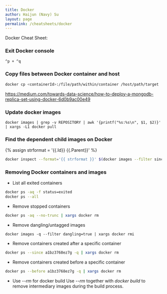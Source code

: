 ```yaml
---
title: Docker
author: Haijun (Navy) Su
layout: page
permalink: /cheatsheets/docker
---
```

Docker Cheat Sheet:
### Exit Docker console
```bash
^p + ^q
```

### Copy files between Docker container and host
```bash
docker cp <containerId>:/file/path/within/container /host/path/target
```

<https://medium.com/towards-data-science/how-to-deploy-a-mongodb-replica-set-using-docker-6d0b9ac00e49>

### Update docker images
```shell
docker images | grep -v REPOSITORY | awk '{printf("%s:%s\n", $1, $2)}' | xargs -L1 docker pull
```

### Find the dependent child images on Docker
{% assign strformat = '{{.Id}} {{.Parent}}' %}
```bash
docker inspect --format='{{ strformat }}' $(docker images --filter since=<image id> -q)
```

### Removing Docker containers and images
* List all exited containers
```bash
docker ps -aq -f status=exited
docker ps --all
```
* Remove stopped containers
```bash
docker ps -aq --no-trunc | xargs docker rm
```
* Remove dangling/untagged images
```
docker images -q --filter dangling=true | xargs docker rmi
```
* Remove containers created after a specific container
```bash
docker ps --since a1bz3768ez7g -q | xargs docker rm
```
* Remove containers created before a specific container
```bash
docker ps --before a1bz3768ez7g -q | xargs docker rm
```
* Use *--rm* for docker build
Use *--rm* together with *docker build* to remove intermediary images during the build process.

